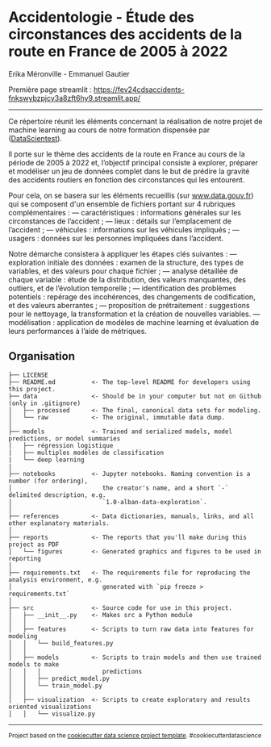 # Accidentologie - Étude des circonstances des accidents de la route en France de 2005 à 2022

Erika Méronville - Emmanuel Gautier

Première page streamlit :
https://fev24cdsaccidents-fnkswybzpjcy3a8zft6hy9.streamlit.app/

------------

Ce répertoire réunit les éléments concernant la réalisation de notre projet de machine learning au cours de notre formation dispensée par ([DataScientest](https://datascientest.com/)).

Il porte sur le thème des accidents de la route en France au cours de la période de 2005 à 2022 et, l’objectif principal consiste à explorer, préparer et modéliser un jeu de données complet dans le but de prédire la gravité des accidents routiers en fonction des circonstances qui les entourent.

Pour cela, on se basera sur les éléments recueillis (sur www.data.gouv.fr) qui se composent d'un ensemble de fichiers portant sur 4 rubriques complémentaires :
— caractéristiques : informations générales sur les circonstances de l’accident ;
— lieux : détails sur l’emplacement de l’accident ;
— véhicules : informations sur les véhicules impliqués ;
— usagers : données sur les personnes impliquées dans l’accident.

Notre démarche consistera à appliquer les étapes clés suivantes :
— exploration initiale des données : examen de la structure, des types de variables, et des valeurs pour chaque fichier ;
— analyse détaillée de chaque variable : étude de la distribution, des valeurs manquantes, des outliers, et de l’évolution temporelle ;
— identification des problèmes potentiels : repérage des incohérences, des changements de codification, et des valeurs aberrantes ;
— proposition de prétraitement : suggestions pour le nettoyage, la transformation et la création de nouvelles variables.
— modélisation : application de modèles de machine learning et évaluation de leurs performances à l’aide de métriques.


Organisation
------------

    ├── LICENSE
    ├── README.md          <- The top-level README for developers using this project.
    ├── data               <- Should be in your computer but not on Github (only in .gitignore)
    │   ├── processed      <- The final, canonical data sets for modeling.
    │   └── raw            <- The original, immutable data dump.
    │
    ├── models             <- Trained and serialized models, model predictions, or model summaries
    │   ├── régression logistique
    |   ├── multiples modèles de classification
    |   └── deep learning
    |
    ├── notebooks          <- Jupyter notebooks. Naming convention is a number (for ordering),
    │                         the creator's name, and a short `-` delimited description, e.g.
    │                         `1.0-alban-data-exploration`.
    │
    ├── references         <- Data dictionaries, manuals, links, and all other explanatory materials.
    │
    ├── reports            <- The reports that you'll make during this project as PDF
    │   └── figures        <- Generated graphics and figures to be used in reporting
    │
    ├── requirements.txt   <- The requirements file for reproducing the analysis environment, e.g.
    │                         generated with `pip freeze > requirements.txt`
    │
    ├── src                <- Source code for use in this project.
    │   ├── __init__.py    <- Makes src a Python module
    │   │
    │   ├── features       <- Scripts to turn raw data into features for modeling
    │   │   └── build_features.py
    │   │
    │   ├── models         <- Scripts to train models and then use trained models to make
    │   │   │                 predictions
    │   │   ├── predict_model.py
    │   │   └── train_model.py
    │   │
    │   ├── visualization  <- Scripts to create exploratory and results oriented visualizations
    │   │   └── visualize.py

--------

<p><small>Project based on the <a target="_blank" href="https://drivendata.github.io/cookiecutter-data-science/">cookiecutter data science project template</a>. #cookiecutterdatascience</small></p>
